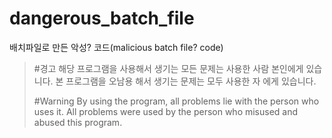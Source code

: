 # dangerous_batch_file

배치파일로 만든 악성? 코드(malicious batch file? code)

> #경고 해당 프로그램을 사용해서 생기는 모든 문제는 사용한 사람 본인에게 있습니다.
> 본 프로그램을 오남용 해서 생기는 문제는 모두 사용한 자 에게 있습니다.
> 
> #Warning By using the program, all problems lie with the person who uses it.
> All problems were used by the person who misused and abused this program.
